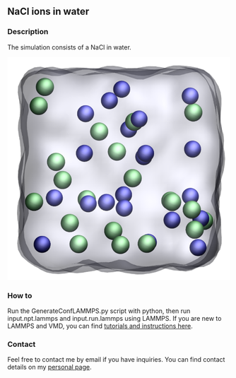 ## NaCl ions in water

### Description

The simulation consists of a NaCl in water.

![NaCldissolutioninwater](./nacl_solution.png)

### How to

Run the GenerateConfLAMMPS.py script with python, then run input.npt.lammps and input.run.lammps using LAMMPS. If you are new to LAMMPS and VMD, you can find [tutorials and instructions here](https://lammpstutorials.github.io/).

### Contact

Feel free to contact me by email if you have inquiries. You can find contact details on my [personal page](https://simongravelle.github.io/).
